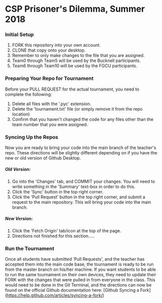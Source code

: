 # CSP Prisoner's Dilemma, Summer 2018
### Initial Setup
1. FORK this repository into your own account.
2. CLONE that copy onto your desktop.
3. Remember to only make changes to the file that you are assigned.
4. Team0 through Team5 will be used by the Bucknell participants. 
5. Team6 through Team10 will be used by the FGCU participants.
### Preparing Your Repo for Tournament
Before your PULL REQUEST for the actual tournament, you need to complete the following:
1. Delete all files with the '.pyc' extension. 
2. Delete the 'tournament.txt' file (or simply remove it from the repo location)
3. Confirm that you haven't changed the code for any files other than the team number that you were assigned. 
### Syncing Up the Repos
Now you are ready to bring your code into the main branch of the teacher's repo. These directions will be slightly different depending on if you have the new or old version of Github Desktop. 
##### Old Version:
1. Go into the 'Changes' tab, and COMMIT your changes. You will need to write something in the 'Summary' text-box in order to do this.
2. Click the 'Sync' button in the top right corner.
3. Click the 'Pull Request' button in the top right corner, and submit a request to the main repository. This will bring your code into the main branch.
##### New Version:
1. Click the 'Fetch Origin' tab/icon at the top of the page.
2. Directions not finished for this section.....

### Run the Tournament
Once all students have submitted 'Pull Requests', and the teacher has accepted them into the main code base, the tournament is ready to be run from the master branch on his/her machine. If you want students to be able to run the same tournament on their own devices, they need to update their FORK with the changes that were pulled in from everyone in the class. This would need to be done in the Git Terminal, and the directions can now be found on the official Github documentation here: [Github Syncing a Fork] (https://help.github.com/articles/syncing-a-fork/)
